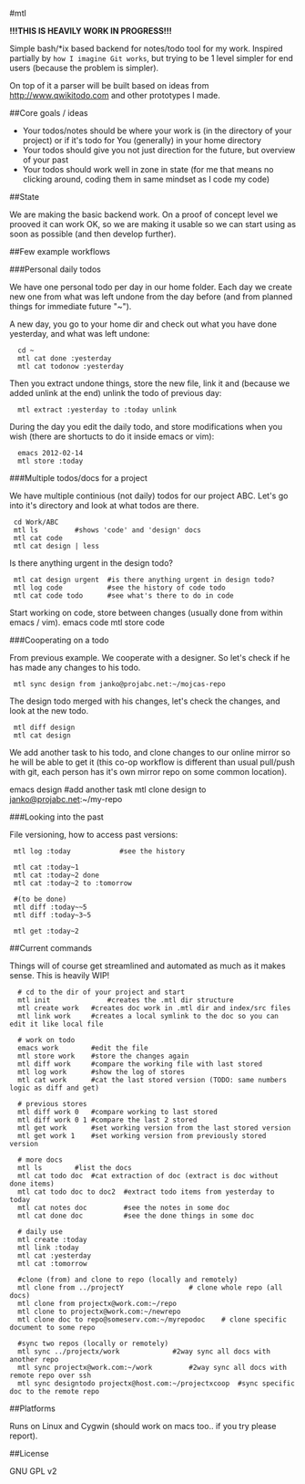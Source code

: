 #mtl

**!!!THIS IS HEAVILY WORK IN PROGRESS!!!**

Simple bash/*ix based backend for notes/todo tool for my work. Inspired partially by `how I imagine Git works`, but trying to be 1 level simpler for end users (because the problem is simpler). 

On top of it a parser will be built based on ideas from http://www.qwikitodo.com and other prototypes I made.

##Core goals / ideas

- Your todos/notes should be where your work is (in the directory of your project) or if it's todo for You (generally) in your home directory
- Your todos should give you not just direction for the future, but overview of your past
- Your todos should work well in zone in state (for me that means no clicking around, coding them in same mindset as I code my code)

##State

We are making the basic backend work. On a proof of concept level we prooved it can work OK, so we are making it 
usable so we can start using as soon as possible (and then develop further). 

##Few example workflows

###Personal daily todos

We have one personal todo per day in our home folder. Each day we create new one from what was left undone
from the day before (and from planned things for immediate future "~").

A new day, you go to your home dir and check out what you have done yesterday, and what was left undone:

      cd ~
      mtl cat done :yesterday
      mtl cat todonow :yesterday

Then you extract undone things, store the new file, link it and (because we added unlink at the end) unlink the todo of previous day:

      mtl extract :yesterday to :today unlink

During the day you edit the daily todo, and store modifications when you wish (there are shortucts to do it inside emacs or vim):
      
      emacs 2012-02-14
      mtl store :today

###Multiple todos/docs for a project

We have multiple continious (not daily) todos for our project ABC. Let's go into it's directory and look at what todos are there.

     cd Work/ABC
     mtl ls			#shows 'code' and 'design' docs
     mtl cat code
     mtl cat design | less

Is there anything urgent in the design todo?

     mtl cat design urgent	#is there anything urgent in design todo?	
     mtl log code   		#see the history of code todo
     mtl cat code todo		#see what's there to do in code

Start working on code, store between changes (usually done from within emacs / vim).
     emacs code
     mtl store code

###Cooperating on a todo

From previous example. We cooperate with a designer. So let's check if he has made any changes to his todo.

     mtl sync design from janko@projabc.net:~/mojcas-repo

The design todo merged with his changes, let's check the changes, and look at the new todo.

     mtl diff design
     mtl cat design

We add another task to his todo, and clone changes to our online mirror so he will be able to get it (this co-op workflow is different than usual pull/push with git, each person has it's own mirror repo on some common location).

   emacs design        #add another task
   mtl clone design to janko@projabc.net:~/my-repo



###Looking into the past

File versioning, how to access past versions:

     mtl log :today    	       #see the history

     mtl cat :today~1
     mtl cat :today~2 done
     mtl cat :today~2 to :tomorrow
     
     #(to be done)
     mtl diff :today~~5
     mtl diff :today~3~5

     mtl get :today~2


##Current commands

Things will of course get streamlined and automated as much as it makes sense. This is heavily WIP!

	  # cd to the dir of your project and start
	  mtl init   	    	#creates the .mtl dir structure
	  mtl create work	#creates doc work in .mtl dir and index/src files
	  mtl link work 	#creates a local symlink to the doc so you can edit it like local file

	  # work on todo
	  emacs work		#edit the file
	  mtl store work	#store the changes again
	  mtl diff work		#compare the working file with last stored
	  mtl log work		#show the log of stores
	  mtl cat work		#cat the last stored version (TODO: same numbers logic as diff and get)

	  # previous stores
	  mtl diff work 0	#compare working to last stored
	  mtl diff work 0 1	#compare the last 2 stored
	  mtl get work	  	#set working version from the last stored version
	  mtl get work 1	#set working version from previously stored version

	  # more docs
	  mtl ls		#list the docs
	  mtl cat todo doc	#cat extraction of doc (extract is doc without done items)
	  mtl cat todo doc to doc2 	#extract todo items from yesterday to today
	  mtl cat notes doc	     	#see the notes in some doc
	  mtl cat done doc	     	#see the done things in some doc

	  # daily use
	  mtl create :today
	  mtl link :today
	  mtl cat :yesterday
	  mtl cat :tomorrow

	  #clone (from) and clone to repo (locally and remotely)
	  mtl clone from ../projectY				# clone whole repo (all docs)
	  mtl clone from projectx@work.com:~/repo		
	  mtl clone to projectx@work.com:~/newrepo
	  mtl clone doc to repo@someserv.com:~/myrepodoc	# clone specific document to some repo

	  #sync two repos (locally or remotely)
	  mtl sync ../projectx/work				#2way sync all docs with another repo
	  mtl sync projectx@work.com:~/work			#2way sync all docs with remote repo over ssh
	  mtl sync designtodo projectx@host.com:~/projectxcoop  #sync specific doc to the remote repo
	  

##Platforms

Runs on Linux and Cygwin (should work on macs too.. if you try please report).

##License

GNU GPL v2
